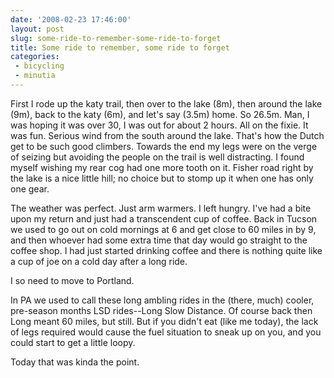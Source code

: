 ```yaml
---
date: '2008-02-23 17:46:00'
layout: post
slug: some-ride-to-remember-some-ride-to-forget
title: Some ride to remember, some ride to forget
categories:
 - bicycling
 - minutia
---
```


First I rode up the katy trail, then over to the lake (8m), then around the lake (9m), back to the katy (6m), and let's say (3.5m) home. So 26.5m. Man, I was hoping it was over 30, I was out for about 2 hours. All on the fixie. It was fun. Serious wind from the south around the lake. That's how the Dutch get to be such good climbers. Towards the end my legs were on the verge of seizing but avoiding the people on the trail is well distracting. I found myself wishing my rear cog had one more tooth on it. Fisher road right by the lake is a nice little hill; no choice but to stomp up it when one has only one gear.

The weather was perfect. Just arm warmers. I left hungry. I've had a bite upon my return and just had a transcendent cup of coffee. Back in Tucson we used to go out on cold mornings at 6 and get close to 60 miles in by 9, and then whoever had some extra time that day would go straight to the coffee shop. I had just started drinking coffee and there is nothing quite like a cup of joe on a cold day after a long ride.

I so need to move to Portland.

In PA we used to call these long ambling rides in the (there, much) cooler, pre-season months LSD rides--Long Slow Distance. Of course back then Long meant 60 miles, but still. But if you didn't eat (like me today), the lack of legs required would cause the fuel situation to sneak up on you, and you could start to get a little loopy.

Today that was kinda the point.
